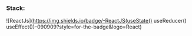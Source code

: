 ### Stack:
![ReactJs](https://img.shields.io/badge/-ReactJS(useState() useReducer() useEffect())-090909?style=for-the-badge&logo=React)
